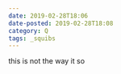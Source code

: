 ```yaml
---
date: 2019-02-28T18:06
date-posted: 2019-02-28T18:08
category: Q
tags: _squibs
---
```


this is not the way it so
